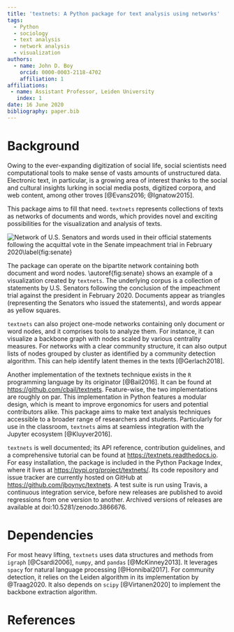```yaml
---
title: 'textnets: A Python package for text analysis using networks'
tags:
  - Python
  - sociology
  - text analysis
  - network analysis
  - visualization
authors:
  - name: John D. Boy
    orcid: 0000-0003-2118-4702
    affiliation: 1
affiliations:
 - name: Assistant Professor, Leiden University
   index: 1
date: 16 June 2020
bibliography: paper.bib
---
```


# Background

Owing to the ever-expanding digitization of social life, social scientists need
computational tools to make sense of vasts amounts of unstructured data.
Electronic text, in particular, is a growing area of interest thanks to the
social and cultural insights lurking in social media posts, digitized corpora,
and web content, among other troves [@Evans2016; @Ignatow2015].

This package aims to fill that need. `textnets` represents collections of texts
as networks of documents and words, which provides novel and exciting
possibilities for the visualization and analysis of texts.

![Network of U.S. Senators and words used in their official statements
following the acquittal vote in the Senate impeachment trial in February
2020\label{fig:senate}](impeachment-statements.png)

The package can operate on the bipartite network containing both document and
word nodes. \autoref{fig:senate} shows an example of a visualization
created by `textnets`. The underlying corpus is a collection of statements by
U.S. Senators following the conclusion of the impeachment trial against the
president in February 2020. Documents appear as triangles (representing the
Senators who issued the statements), and words appear as yellow squares.

`textnets` can also project one-mode networks containing only document or word
nodes, and it comprises tools to analyze them. For instance, it can visualize a
backbone graph with nodes scaled by various centrality measures. For networks
with a clear community structure, it can also output lists of nodes grouped by
cluster as identified by a community detection algorithm. This can help
identify latent themes in the texts [@Gerlach2018].

Another implementation of the textnets technique exists in the `R` programming
language by its originator [@Bail2016]. It can be found at
<https://github.com/cbail/textnets>. Feature-wise, the two implementations are
roughly on par. This implementation in Python features a modular design, which
is meant to improve ergonomics for users and potential contributors alike. This
package aims to make text analysis techniques accessible to a broader range of
researchers and students. Particularly for use in the classroom, `textnets`
aims at seamless integration with the Jupyter ecosystem [@Kluyver2016].

`textnets` is well documented; its API reference, contribution guidelines, and
a comprehensive tutorial can be found at <https://textnets.readthedocs.io>. For
easy installation, the package is included in the Python Package Index, where
it lives at <https://pypi.org/project/textnets/>. Its code repository and issue
tracker are currently hosted on GitHub at
<https://github.com/jboynyc/textnets>. A test suite is run using Travis, a
continuous integration service, before new releases are published to avoid
regressions from one version to another. Archived versions of releases are
available at doi:10.5281/zenodo.3866676.

# Dependencies

For most heavy lifting, `textnets` uses data structures and methods from
`igraph` [@Csardi2006], `numpy`, and `pandas` [@McKinney2013]. It leverages
`spacy` for natural language processing [@Honnibal2017]. For community
detection, it relies on the Leiden algorithm in its implementation by
@Traag2020. It also depends on `scipy` [@Virtanen2020] to implement the
backbone extraction algorithm.

# References
